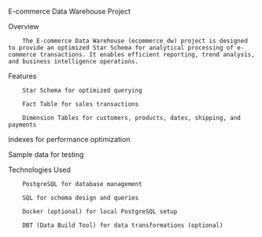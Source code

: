E-commerce Data Warehouse Project

Overview

        The E-commerce Data Warehouse (ecommerce_dw) project is designed to provide an optimized Star Schema for analytical processing of e-commerce transactions. It enables efficient reporting, trend analysis, and business intelligence operations.

Features

        Star Schema for optimized querying

        Fact Table for sales transactions

        Dimension Tables for customers, products, dates, shipping, and payments

Indexes for performance optimization

Sample data for testing

Technologies Used

        PostgreSQL for database management

        SQL for schema design and queries

        Docker (optional) for local PostgreSQL setup

        DBT (Data Build Tool) for data transformations (optional)